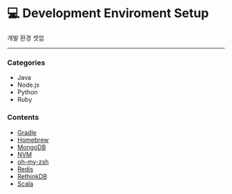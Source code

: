 # :computer: Development Enviroment Setup
개발 환경 셋업

---
### Categories
* Java
* Node.js
* Python
* Ruby

### Contents
- [Gradle](contents/Gradle/Gradle.md)
- [Homebrew](contents/Homebrew/Homebrew.md)
- [MongoDB](contents/MongoDB/MongoDB.md)
- [NVM](contents/NVM/NVM.md)
- [oh-my-zsh](contents/oh-my-zash/oh-my-zash.md)
- [Redis](contents/Redis/Redis.md)
- [RethinkDB](contents/RethinkDB/RethinkDB.md)
- [Scala](contents/Scala/Scala.md)